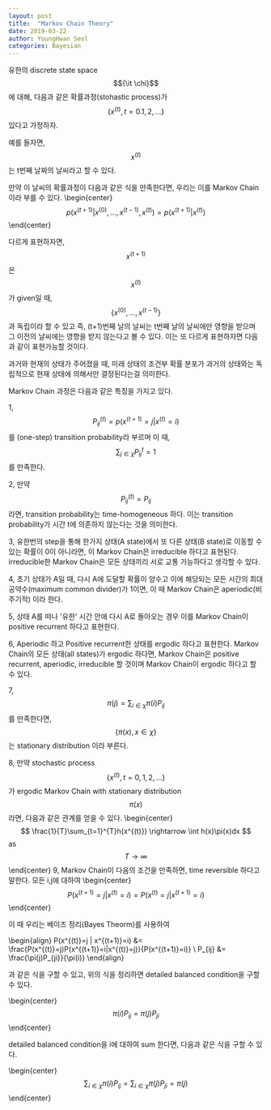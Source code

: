 ```yaml
---
layout: post
title:  "Markov Chain Theory"
date: 2019-03-22 
author: YoungHwan Seol
categories: Bayesian
---
```


유한의 discrete state space $${\it \chi}$$ 에 대해, 다음과 같은 확률과정(stohastic process)가 $$\{x^{(t)},t=0.1,2,...\}$$ 있다고 가정하자. 

예를 들자면, $$x^{(t)}$$는 t번째 날짜의 날씨라고 할 수 있다.

만약 이 날씨의 확률과정이 다음과 같은 식을 만족한다면, 우리는 이를 Markov Chain이라 부를 수 있다.
\begin{center}
$$p(x^{(t+1)} | x^{(0)},...,x^{(t-1)},x^{(t)} )=p(x^{(t+1)}|x^{(t)})$$
\end{center}

다르게 표현하자면,  $$x^{(t+1)}$$ 은 $$x^{(t)}$$가 given일 때, $$\{ x^{(0)},...,x^{(t-1)} \}$$ 과 독립이라 할 수 있고 즉, (t+1)번째 날의 날씨는 t번째 날의 날씨에만 영향을 받으며 그 이전의 날씨에는 영향을 받지 않는다고 볼 수 있다. 이는 또 다르게 표현하자면 다음과 같이 표현가능할 것이다. 

과거와 현재의 상태가 주어졌을 때, 미래 상태의 조건부 확률 분포가 과거의 상태와는 독립적으로 현재 상태에 의해서만 결정된다는걸 의미한다. 

Markov Chain 과정은 다음과 같은 특징을 가지고 있다.

1,  $$P_{ij}^{(t)}=p(x^{(t+1)}=j | x^{(t)}=i)$$ 를 (one-step) transition probability라 부르며 이 때, $$\sum_{j \in \chi} P_{ij}^{t}=1$$ 를 만족한다. 

2, 만약 $$P_{ij}^{(t)}=P_{ij}$$ 라면, transition probability는 time-homogeneous 하다. 이는 transition probability가 시간 t에 의존하지 않는다는 것을 의미한다. 

3, 유한번의 step을 통해 한가지 상태(A state)에서 또 다른 상태(B state)로 이동할 수 있는 확률이 0이 아니라면, 이 Markov Chain은 irreducible 하다고 표현된다. irreducible한 Markov Chain은 모든 상태끼리 서로 교통 가능하다고 생각할 수 있다.

4, 초기 상태가 A일 때, 다시 A에 도달할 확률이 양수고 이에 해당되는 모든 시간의 최대 공약수(maximum common divider)가 1이면, 이 때 Markov Chain은 aperiodic(비주기적) 이라 한다. 

5, 상태 A를 떠나 '유한' 시간 안에 다시 A로 돌아오는 경우 이를 Markov Chain이 positive recurrent 하다고 표현한다.

6, Aperiodic 하고 Positive recurrent한 상태를 ergodic 하다고 표현한다. Markov Chain의 모든 상태(all states)가 ergodic 하다면, Markov Chain은 positive recurrent, aperiodic, irreducible 할 것이며 Markov Chain이 ergodic 하다고 할 수 있다.

7, $$ \pi(j)=\sum_{i \in \chi} \pi(i)P_{ij} $$를 만족한다면, $$\{\pi(x), x \in \chi \} $$ 는 stationary distribution 이라 부른다. 

8, 만약 stochastic process $$\{x^{(t)},t=0,1,2,...\}$$가 ergodic Markov Chain with stationary distribution $$\pi(x)$$ 라면, 다음과 같은 관계를 얻을 수 있다.
\begin{center}
$$ \frac{1}{T}\sum_{t=1}^{T}h(x^{(t)}) \rightarrow \int h(x)\pi(x)dx $$ as $$ T \rightarrow \infty $$
\end{center}
9, Markov Chain이 다음의 조건을 만족하면, time reversible 하다고 말한다. 모든 i,j에 대하여
\begin{center}
$$ P(x^{(t+1)}=j | x^{(t)}=i)=P(x^{(t)}=j|x^{(t+1)}=i) $$
\end{center}

이 때 우리는 베이즈 정리(Bayes Theorm)를 사용하여

\begin{align}
P(x^{(t)}=j | x^{(t+1)}=i) &= \frac{P(x^{(t)}=j)P(x^{(t+1)}=i|x^{(t)}=j)}{P(x^{(t+1)}=i)} \\
P_{ij} &= \frac{\pi(j)P_{ji}}{\pi(i)}
\end{align}

과 같은 식을 구할 수 있고, 위의 식을 정리하면 detailed balanced condition을 구할 수 있다.

\begin{center}
$$ \pi(i)P_{ij}=\pi(j)P_{ji} $$
\end{center}

detailed balanced condition을 i에 대하여 sum 한다면, 다음과 같은 식을 구할 수 있다.

\begin{center}
$$ \sum_{i \in \chi} \pi(i)P_{ij} = \sum_{i \in \chi} \pi(j)P_{ji} = \pi(j) $$
\end{center}









